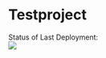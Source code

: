 # Testproject

Status of Last Deployment:<br>
<img src="https://github.com/Kelljinn/Testproject/workflows/My-GitHub-Action-Basics/badge-svg&branch=main"><br>

